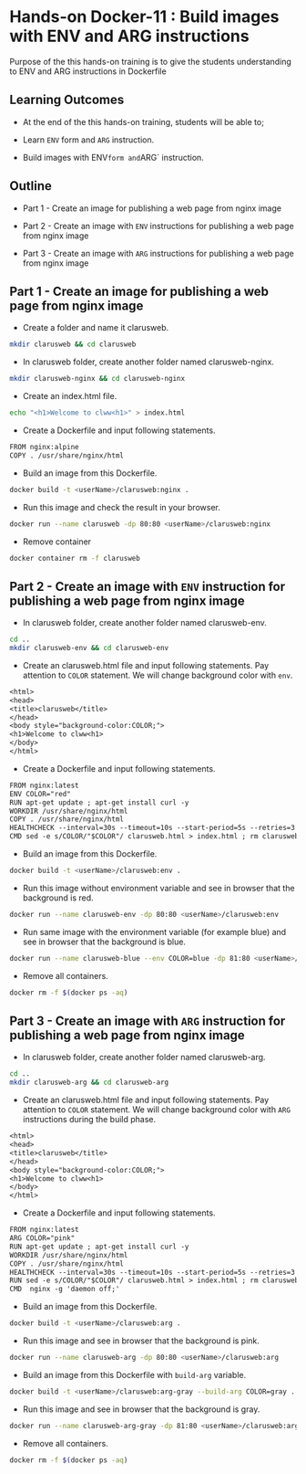 # Hands-on Docker-11 : Build images with ENV and ARG instructions

Purpose of the this hands-on training is to give the students understanding to ENV and ARG instructions in Dockerfile

## Learning Outcomes

- At the end of the this hands-on training, students will be able to;

- Learn `ENV` form and `ARG` instruction. 

- Build images with ENV` form and `ARG` instruction.

## Outline

- Part 1 - Create an image for publishing a web page from nginx image

- Part 2 - Create an image with `ENV` instructions for publishing a web page from nginx image

- Part 3 - Create an image with `ARG` instructions for publishing a web page from nginx image

## Part 1 - Create an image for publishing a web page from nginx image

- Create a folder and name it clarusweb.

```bash
mkdir clarusweb && cd clarusweb
```

- In clarusweb folder, create another folder named clarusweb-nginx.

```bash
mkdir clarusweb-nginx && cd clarusweb-nginx
```

- Create an index.html file.

```bash
echo "<h1>Welcome to clww<h1>" > index.html
```

- Create a Dockerfile and input following statements.

```txt
FROM nginx:alpine
COPY . /usr/share/nginx/html
```

- Build an image from this Dockerfile.

```bash
docker build -t <userName>/clarusweb:nginx .
```

- Run this image and check the result in your browser.

```bash
docker run --name clarusweb -dp 80:80 <userName>/clarusweb:nginx
```

- Remove container

```bash
docker container rm -f clarusweb
```

## Part 2 - Create an image with `ENV` instruction for publishing a web page from nginx image

- In clarusweb folder, create another folder named clarusweb-env.

```bash
cd ..
mkdir clarusweb-env && cd clarusweb-env
```

- Create an clarusweb.html file and input following statements. Pay attention to `COLOR` statement. We will change background color with `env`.

```txt
<html>
<head>
<title>clarusweb</title>
</head>
<body style="background-color:COLOR;">
<h1>Welcome to clww<h1>
</body>
</html>
```

- Create a Dockerfile and input following statements.

```txt
FROM nginx:latest
ENV COLOR="red"
RUN apt-get update ; apt-get install curl -y
WORKDIR /usr/share/nginx/html
COPY . /usr/share/nginx/html
HEALTHCHECK --interval=30s --timeout=10s --start-period=5s --retries=3 CMD curl -f http://localhost/ || exit 1
CMD sed -e s/COLOR/"$COLOR"/ clarusweb.html > index.html ; rm clarusweb.html ; nginx -g 'daemon off;'
```

- Build an image from this Dockerfile.

```bash
docker build -t <userName>/clarusweb:env .
```

- Run this image without environment variable and see in browser that the background is red.

```bash
docker run --name clarusweb-env -dp 80:80 <userName>/clarusweb:env
```

- Run same image with the environment variable (for example blue) and see in browser that the background is blue.

```bash
docker run --name clarusweb-blue --env COLOR=blue -dp 81:80 <userName>/clarusweb:env
```

- Remove all containers.

```bash
docker rm -f $(docker ps -aq)
```

## Part 3 - Create an image with `ARG` instruction for publishing a web page from nginx image

- In clarusweb folder, create another folder named clarusweb-arg.

```bash
cd ..
mkdir clarusweb-arg && cd clarusweb-arg
```

- Create an clarusweb.html file and input following statements. Pay attention to `COLOR` statement. We will change background color with `ARG` instructions during the build phase.

```txt
<html>
<head>
<title>clarusweb</title>
</head>
<body style="background-color:COLOR;">
<h1>Welcome to clww<h1>
</body>
</html>
```

- Create a Dockerfile and input following statements.

```txt
FROM nginx:latest
ARG COLOR="pink"
RUN apt-get update ; apt-get install curl -y
WORKDIR /usr/share/nginx/html
COPY . /usr/share/nginx/html
HEALTHCHECK --interval=30s --timeout=10s --start-period=5s --retries=3 CMD curl -f http://localhost/ || exit 1
RUN sed -e s/COLOR/"$COLOR"/ clarusweb.html > index.html ; rm clarusweb.html
CMD  nginx -g 'daemon off;'
```

- Build an image from this Dockerfile.

```bash
docker build -t <userName>/clarusweb:arg .
```

- Run this image and see in browser that the background is pink.

```bash
docker run --name clarusweb-arg -dp 80:80 <userName>/clarusweb:arg
```

- Build an image from this Dockerfile with `build-arg` variable.

```bash
docker build -t <userName>/clarusweb:arg-gray --build-arg COLOR=gray .
```

- Run this image and see in browser that the background is gray.

```bash
docker run --name clarusweb-arg-gray -dp 81:80 <userName>/clarusweb:arg-gray
```

- Remove all containers.

```bash
docker rm -f $(docker ps -aq)
```